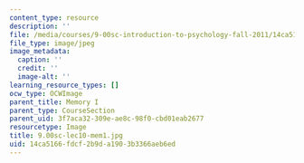 ```yaml
---
content_type: resource
description: ''
file: /media/courses/9-00sc-introduction-to-psychology-fall-2011/14ca5166fdcf2b9da1903b3366aeb6ed_9.00sc-lec10-mem1.jpg
file_type: image/jpeg
image_metadata:
  caption: ''
  credit: ''
  image-alt: ''
learning_resource_types: []
ocw_type: OCWImage
parent_title: Memory I
parent_type: CourseSection
parent_uid: 3f7aca32-309e-ae8c-98f0-cbd01eab2677
resourcetype: Image
title: 9.00sc-lec10-mem1.jpg
uid: 14ca5166-fdcf-2b9d-a190-3b3366aeb6ed
---
```

